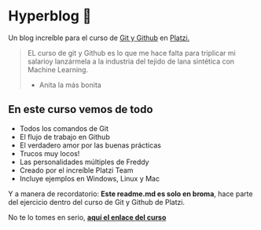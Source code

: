 # Hyperblog :blue_heart:
Un blog increíble para el curso de [Git y Github](https://platzi.com/clases/git-github/) en [Platzi.](https://platzi.com/home)
>EL curso de git y Github es lo que me hace falta para triplicar mi salarioy lanzármela a la industria del tejido de lana sintética con Machine Learning.
> - Anita la más bonita

## En este curso vemos de todo

* Todos los comandos de Git
* El flujo de trabajo en Github
* El verdadero amor por las buenas prácticas
* Trucos muy locos!
* Las personalidades múltiples de Freddy
* Creado por el increíble Platzi Team
* Incluye ejemplos en Windows, Linux y Mac

Y a manera de recordatorio: **Este readme.md es solo en broma**, hace parte del ejercicio dentro del curso de Git y Github de Platzi.

No te lo tomes en serio, [**aquí el enlace del curso**](https://platzi.com/clases/git-github/)